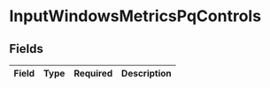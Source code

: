 # InputWindowsMetricsPqControls


## Fields

| Field       | Type        | Required    | Description |
| ----------- | ----------- | ----------- | ----------- |